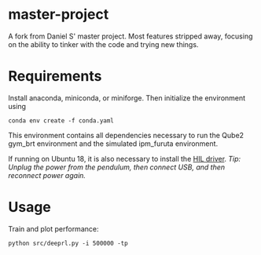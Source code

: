 # master-project
A fork from Daniel S' master project. Most features stripped away, focusing on
the ability to tinker with the code and trying new things.

# Requirements
Install anaconda, miniconda, or miniforge. Then initialize the environment using

```
conda env create -f conda.yaml
```

This environment contains all dependencies necessary to run the Qube2 gym_brt
environment and the simulated ipm_furuta environment.

If running on Ubuntu 18, it is also necessary to install the
[HIL driver](https://github.com/quanser/hil_sdk_linux_x86_64). _Tip: Unplug the
power from the pendulum, then connect USB, and then reconnect power again._

# Usage

Train and plot performance:

```
python src/deeprl.py -i 500000 -tp
```
